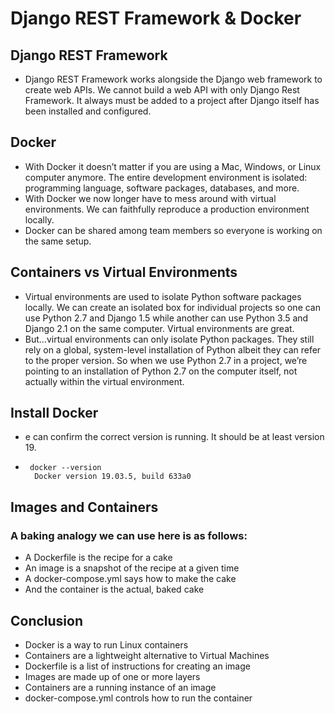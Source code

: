 # Django REST Framework & Docker



## Django REST Framework 
  - Django REST Framework works alongside the Django web framework to create web APIs. We cannot build a web API with only Django Rest Framework. It always must be added to a project after Django itself has been installed and configured.


##  Docker
  - With Docker it doesn’t matter if you are using a Mac, Windows, or Linux computer anymore. The entire development environment is isolated: programming language, software packages, databases, and more.
  - With Docker we now longer have to mess around with virtual environments. We can faithfully reproduce a production environment locally. 
  - Docker can be shared among team members so everyone is working on the same setup.

## Containers vs Virtual Environments
  - Virtual environments are used to isolate Python software packages locally. We can create an isolated box for individual projects so one can use Python 2.7 and Django 1.5 while another can use Python 3.5 and Django 2.1 on the same computer. Virtual environments are great.
  - But…virtual environments can only isolate Python packages. They still rely on a global, system-level installation of Python albeit they can refer to the proper version. So when we use Python 2.7 in a project, we’re pointing to an installation of Python 2.7 on the computer itself, not actually within the virtual environment.

## Install Docker
  - e can confirm the correct version is running. It should be at least version 19.
  -   ``` 
       docker --version
        Docker version 19.03.5, build 633a0
      ```

## Images and Containers
 ### A baking analogy we can use here is as follows:
   - A Dockerfile is the recipe for a cake
   - An image is a snapshot of the recipe at a given time
   - A docker-compose.yml says how to make the cake
   - And the container is the actual, baked cake
 
 ## Conclusion
  - Docker is a way to run Linux containers
  - Containers are a lightweight alternative to Virtual Machines
  - Dockerfile is a list of instructions for creating an image
  - Images are made up of one or more layers
  - Containers are a running instance of an image
  - docker-compose.yml controls how to run the container
  
    
